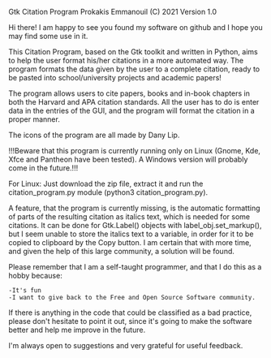 Gtk Citation Program
Prokakis Emmanouil (C) 2021
Version 1.0

Hi there! I am happy to see you found my software on github and I hope you 
may find some use in it.

This Citation Program, based on the Gtk toolkit and written in Python, 
aims to help the user format his/her citations in a more automated way. The program 
formats the data given by the user to a complete citation, ready to be pasted into
school/university projects and academic papers!

The program allows users to cite papers, books and in-book chapters in both the Harvard
and APA citation standards. All the user has to do is enter data in the entries of
the GUI, and the program will format the citation in a proper manner.

The icons of the program are all made by Dany Lip.

!!!Beware that this program is currently running only on Linux (Gnome, Kde, Xfce and Pantheon 
have been tested). A Windows version will probably come in the future.!!!

For Linux:
Just download the zip file, extract it and run the citation_program.py module (python3 citation_program.py).

A feature, that the program is currently missing, is the automatic formatting of parts of the resulting
citation as italics text, which is needed for some citations. It can be done for Gtk.Label() objects with label_obj.set_markup(), but I seem unable to store the italics text to a variable, in order for it to be copied to clipboard by the Copy button. I am certain that with more time, and given the help of this large community, a solution will be found.

Please remember that I am a self-taught programmer, and that I do this as a hobby because:

	-It's fun
	-I want to give back to the Free and Open Source Software community.
	 
If there is anything in the code that could be classified as a bad practice, please don't hesitate to point it out, since it's going to make the software better and help me improve in the future.

I'm always open to suggestions and very grateful for useful feedback.


